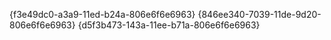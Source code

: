 {f3e49dc0-a3a9-11ed-b24a-806e6f6e6963}
{846ee340-7039-11de-9d20-806e6f6e6963}
{d5f3b473-143a-11ee-b71a-806e6f6e6963}
